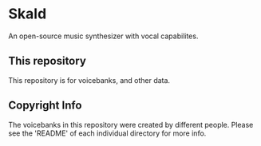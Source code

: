 Skald
=========
An open-source music synthesizer with vocal capabilites.

This repository
----------
This repository is for voicebanks, and other data.

Copyright Info
----------
The voicebanks in this repository were created by different people. Please see the 'README' of each individual directory for more info.
